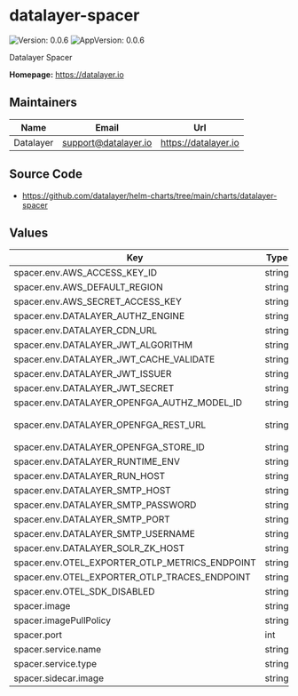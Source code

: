# datalayer-spacer

![Version: 0.0.6](https://img.shields.io/badge/Version-0.0.6-informational?style=flat-square) ![AppVersion: 0.0.6](https://img.shields.io/badge/AppVersion-0.0.6-informational?style=flat-square)

Datalayer Spacer

**Homepage:** <https://datalayer.io>

## Maintainers

| Name | Email | Url |
| ---- | ------ | --- |
| Datalayer | <support@datalayer.io> | <https://datalayer.io> |

## Source Code

* <https://github.com/datalayer/helm-charts/tree/main/charts/datalayer-spacer>

## Values

| Key | Type | Default | Description |
|-----|------|---------|-------------|
| spacer.env.AWS_ACCESS_KEY_ID | string | `""` |  |
| spacer.env.AWS_DEFAULT_REGION | string | `""` |  |
| spacer.env.AWS_SECRET_ACCESS_KEY | string | `""` |  |
| spacer.env.DATALAYER_AUTHZ_ENGINE | string | `""` |  |
| spacer.env.DATALAYER_CDN_URL | string | `""` |  |
| spacer.env.DATALAYER_JWT_ALGORITHM | string | `""` |  |
| spacer.env.DATALAYER_JWT_CACHE_VALIDATE | string | `"false"` |  |
| spacer.env.DATALAYER_JWT_ISSUER | string | `""` |  |
| spacer.env.DATALAYER_JWT_SECRET | string | `""` |  |
| spacer.env.DATALAYER_OPENFGA_AUTHZ_MODEL_ID | string | `""` |  |
| spacer.env.DATALAYER_OPENFGA_REST_URL | string | `"http://datalayer-openfga.datalayer-openfga.svc.cluster.local:8080"` |  |
| spacer.env.DATALAYER_OPENFGA_STORE_ID | string | `""` |  |
| spacer.env.DATALAYER_RUNTIME_ENV | string | `"prod"` |  |
| spacer.env.DATALAYER_RUN_HOST | string | `""` |  |
| spacer.env.DATALAYER_SMTP_HOST | string | `""` |  |
| spacer.env.DATALAYER_SMTP_PASSWORD | string | `""` |  |
| spacer.env.DATALAYER_SMTP_PORT | string | `""` |  |
| spacer.env.DATALAYER_SMTP_USERNAME | string | `""` |  |
| spacer.env.DATALAYER_SOLR_ZK_HOST | string | `""` |  |
| spacer.env.OTEL_EXPORTER_OTLP_METRICS_ENDPOINT | string | `""` |  |
| spacer.env.OTEL_EXPORTER_OTLP_TRACES_ENDPOINT | string | `""` |  |
| spacer.env.OTEL_SDK_DISABLED | string | `"false"` |  |
| spacer.image | string | `"datalayer/spacer:0.0.6"` |  |
| spacer.imagePullPolicy | string | `"IfNotPresent"` |  |
| spacer.port | int | `9900` |  |
| spacer.service.name | string | `"spacer"` |  |
| spacer.service.type | string | `"LoadBalancer"` |  |
| spacer.sidecar.image | string | `"datalayer/whoami:0.0.6"` |  |

